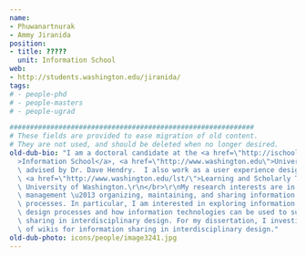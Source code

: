 ```yaml
---
name:
- Phuwanartnurak
- Ammy Jiranida
position:
- title: ?????
  unit: Information School
web:
- http://students.washington.edu/jiranida/
tags:
# - people-phd
# - people-masters
# - people-ugrad

############################################################
# These fields are provided to ease migration of old content.
# They are not used, and should be deleted when no longer desired.
old-dub-bio: "I am a doctoral candidate at the <a href=\"http://ischool.uw.edu/\"\
  >Information School</a>, <a href=\"http://www.washington.edu\">University of Washington</a>\
  \ advised by Dr. Dave Hendry.  I also work as a user experience designer at the\
  \ <a href=\"http://www.washington.edu/lst/\">Learning and Scholarly Technology</a>,\
  \ University of Washington.\r\n</br>\r\nMy research interests are in information\
  \ management \u2013 organizing, maintaining, and sharing information - in design\
  \ processes. In particular, I am interested in exploring information sharing during\
  \ design processes and how information technologies can be used to support information\
  \ sharing in interdisciplinary design. For my dissertation, I investigate the use\
  \ of wikis for information sharing in interdisciplinary design."
old-dub-photo: icons/people/image3241.jpg
---
```

